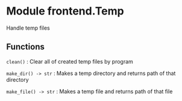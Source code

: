 Module frontend.Temp
====================
Handle temp files

Functions
---------

    
`clean()`
:   Clear all of created temp files by program

    
`make_dir() ‑> str`
:   Makes a temp directory and returns path of that directory

    
`make_file() ‑> str`
:   Makes a temp file and returns path of that file